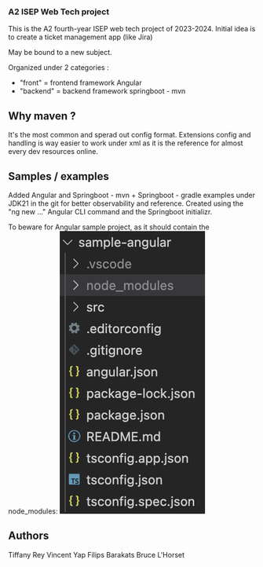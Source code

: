 ### A2 ISEP Web Tech project ###
This is the A2 fourth-year ISEP web tech project of 2023-2024.
Initial idea is to create a ticket management app (like Jira)

May be bound to a new subject.

Organized under 2 categories :
- "front" = frontend framework Angular
- "backend" = backend framework springboot - mvn

## Why maven ? ##
It's the most common and sperad out config format. Extensions config and handling is way easier to work under xml as it is the reference for almost every dev resources online.

## Samples / examples ##
Added Angular and Springboot - mvn + Springboot - gradle examples under JDK21 in the git for better observability and reference. Created using the "ng new ..." Angular CLI command and the Springboot initializr.

To beware for Angular sample project, as it should contain the node_modules:
![Angular sample project layout](/documentations/node_modules%20illustration.png)

## Authors ##
Tiffany Rey
Vincent Yap
Filips Barakats
Bruce L'Horset